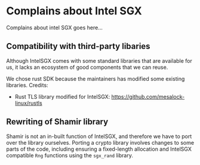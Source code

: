 # Complains about Intel SGX

Complains about intel SGX goes here...


## Compatibility with third-party libaries

Although IntelSGX comes with some standard libraries that are available for us, it lacks an ecosystem of good components that we can reuse.

We chose rust SDK because the maintainers has modified some existing libraries. Credits:
* Rust TLS library modified for IntelSGX: https://github.com/mesalock-linux/rustls


## Rewriting of Shamir library

Shamir is not an in-built function of IntelSGX, and therefore we have to port over the library ourselves. Porting a crypto library involves changes to some parts of the code, including ensuring a fixed-length allocation and IntelSGX compatible `Rng` functions using the `sgx_rand` library.

